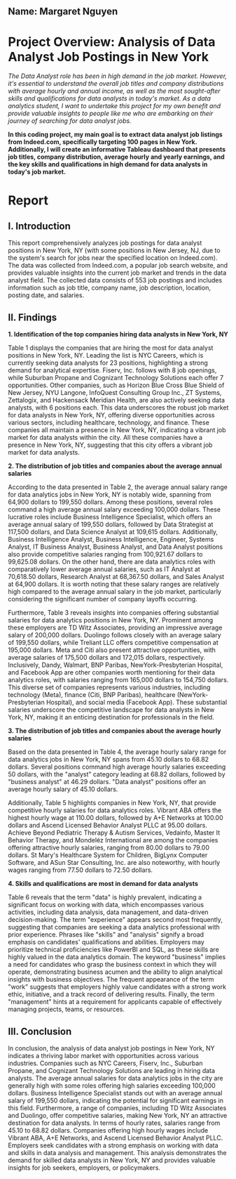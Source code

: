 ## Name: Margaret Nguyen

# Project Overview: Analysis of Data Analyst Job Postings in New York  

*The Data Analyst role has been in high demand in the job market. However, it's essential to understand the overall job titles and company distributions with average hourly and annual income, as well as the most sought-after skills and qualifications for data analysts in today's market. As a data analytics student, I want to undertake this project for my own benefit and provide valuable insights to people like me who are embarking on their journey of searching for data analyst jobs.*

**In this coding project, my main goal is to extract data analyst job listings from Indeed.com, specifically targeting 100 pages in New York. Additionally, I will create an informative Tableau dashboard that presents job titles, company distribution, average hourly and yearly earnings, and the key skills and qualifications in high demand for data analysts in today's job market.**

# Report

## I. Introduction

This report comprehensively analyzes job postings for data analyst positions in New York, NY (with some positions in New Jersey, NJ, due to the system's search for jobs near the specified location on Indeed.com). The data was collected from Indeed.com, a popular job search website, and provides valuable insights into the current job market and trends in the data analyst field. The collected data consists of 553 job postings and includes information such as job title, company name, job description, location, posting date, and salaries.

## II. Findings

**1. Identification of the top companies hiring data analysts in New York, NY**

Table 1 displays the companies that are hiring the most for data analyst positions in New York, NY. Leading the list is NYC Careers, which is currently seeking data analysts for 23 positions, highlighting a strong demand for analytical expertise. Fiserv, Inc. follows with 8 job openings, while Suburban Propane and Cognizant Technology Solutions each offer 7 opportunities. Other companies, such as Horizon Blue Cross Blue Shield of New Jersey, NYU Langone, InfoQuest Consulting Group Inc., ZT Systems, Zettalogix, and Hackensack Meridian Health, are also actively seeking data analysts, with 6 positions each. This data underscores the robust job market for data analysts in New York, NY, offering diverse opportunities across various sectors, including healthcare, technology, and finance. These companies all maintain a presence in New York, NY, indicating a vibrant job market for data analysts within the city. All these companies have a presence in New York, NY, suggesting that this city offers a vibrant job market for data analysts. 
    
**2. The distribution of job titles and companies about the average annual salaries**

According to the data presented in Table 2, the average annual salary range for data analytics jobs in New York, NY is notably wide, spanning from 64,900 dollars to 199,550 dollars. Among these positions, several roles command a high average annual salary exceeding 100,000 dollars. These lucrative roles include Business Intelligence Specialist, which offers an average annual salary of 199,550 dollars, followed by Data Strategist at 117,500 dollars, and Data Science Analyst at 109,615 dollars. Additionally, Business Intelligence Analyst, Business Intelligence, Engineer, Systems Analyst, IT Business Analyst, Business Analyst, and Data Analyst positions also provide competitive salaries ranging from 100,921.67 dollars to 99,625.08 dollars. On the other hand, there are data analytics roles with comparatively lower average annual salaries, such as IT Analyst at 70,618.50 dollars, Research Analyst at 68,367.50 dollars, and Sales Analyst at 64,900 dollars. It is worth noting that these salary ranges are relatively high compared to the average annual salary in the job market, particularly considering the significant number of company layoffs occurring.

Furthermore, Table 3 reveals insights into companies offering substantial salaries for data analytics positions in New York, NY. Prominent among these employers are TD Witz Associates, providing an impressive average salary of 200,000 dollars. Duolingo follows closely with an average salary of 199,550 dollars, while Treliant LLC offers competitive compensation at 195,000 dollars. Meta and Citi also present attractive opportunities, with average salaries of 175,500 dollars and 172,015 dollars, respectively. Inclusively, Dandy, Walmart, BNP Paribas, NewYork-Presbyterian Hospital, and Facebook App are other companies worth mentioning for their data analytics roles, with salaries ranging from 165,000 dollars to 154,750 dollars. This diverse set of companies represents various industries, including technology (Meta), finance (Citi, BNP Paribas), healthcare (NewYork-Presbyterian Hospital), and social media (Facebook App). These substantial salaries underscore the competitive landscape for data analysts in New York, NY, making it an enticing destination for professionals in the field.

**3. The distribution of job titles and companies about the average hourly salaries**

Based on the data presented in Table 4, the average hourly salary range for data analytics jobs in New York, NY spans from 45.10 dollars to 68.82 dollars. Several positions command high average hourly salaries exceeding 50 dollars, with the "analyst" category leading at 68.82 dollars, followed by "business analyst" at 46.29 dollars. "Data analyst" positions offer an average hourly salary of 45.10 dollars.

Additionally, Table 5 highlights companies in New York, NY, that provide competitive hourly salaries for data analytics roles. Vibrant ABA offers the highest hourly wage at 110.00 dollars, followed by A+E Networks at 100.00 dollars and Ascend Licensed Behavior Analyst PLLC at 95.00 dollars. Achieve Beyond Pediatric Therapy & Autism Services, Vedainfo, Master It Behavior Therapy, and Mondeléz International are among the companies offering attractive hourly salaries, ranging from 80.00 dollars to 79.00 dollars. St Mary's Healthcare System for Children, BigLynx Computer Software, and ASun Star Consulting, Inc. are also noteworthy, with hourly wages ranging from 77.50 dollars to 72.50 dollars.

**4. Skills and qualifications are most in demand for data analysts**

Table 6 reveals that the term "data" is highly prevalent, indicating a significant focus on working with data, which encompasses various activities, including data analysis, data management, and data-driven decision-making. The term "experience" appears second most frequently, suggesting that companies are seeking a data analytics professional with prior experience. Phrases like "skills" and "analysis" signify a broad emphasis on candidates' qualifications and abilities. Employers may prioritize technical proficiencies like PowerBI and SQL, as these skills are highly valued in the data analytics domain. The keyword "business" implies a need for candidates who grasp the business context in which they will operate, demonstrating business acumen and the ability to align analytical insights with business objectives. The frequent appearance of the term "work" suggests that employers highly value candidates with a strong work ethic, initiative, and a track record of delivering results. Finally, the term "management" hints at a requirement for applicants capable of effectively managing projects, teams, or resources.

## III. Conclusion

In conclusion, the analysis of data analyst job postings in New York, NY indicates a thriving labor market with opportunities across various industries. Companies such as NYC Careers, Fiserv, Inc., Suburban Propane, and Cognizant Technology Solutions are leading in hiring data analysts. The average annual salaries for data analytics jobs in the city are generally high with some roles offering high salaries exceeding 100,000 dollars. Business Intelligence Specialist stands out with an average annual salary of 199,550 dollars, indicating the potential for significant earnings in this field. Furthermore, a range of companies, including TD Witz Associates and Duolingo, offer competitive salaries, making New York, NY an attractive destination for data analysts. In terms of hourly rates, salaries range from 45.10 to 68.82 dollars. Companies offering high hourly wages include Vibrant ABA, A+E Networks, and Ascend Licensed Behavior Analyst PLLC. Employers seek candidates with a strong emphasis on working with data and skills in data analysis and management. This analysis demonstrates the demand for skilled data analysts in New York, NY and provides valuable insights for job seekers, employers, or policymakers.
